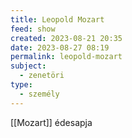 ```yaml
---
title: Leopold Mozart
feed: show
created: 2023-08-21 20:35
date: 2023-08-27 08:19
permalink: leopold-mozart
subject:
  - zenetöri
type:
  - személy
---
```


[[Mozart]] édesapja